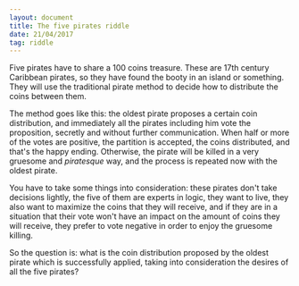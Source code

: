 ```yaml
---
layout: document
title: The five pirates riddle
date: 21/04/2017
tag: riddle
---
```


Five pirates have to share a 100 coins treasure. These are 17th century Caribbean
pirates, so they have found the booty in an island or something. They will use
the traditional pirate method to decide how to distribute the coins between
them.

The method goes like this: the oldest pirate proposes a certain coin
distribution, and immediately all the pirates including him vote the
proposition, secretly and without further communication. When half or more of
the votes are positive, the partition is accepted, the coins distributed, and
that's the happy ending. Otherwise, the pirate will be killed in a very gruesome
and *piratesque* way, and the process is repeated now with the oldest pirate.

You have to take some things into consideration: these pirates don't take
decisions lightly, the five of them are experts in logic, they want to live,
they also want to maximize the coins that they will receive, and if they are in
a situation that their vote won't have an impact on the amount of coins they
will receive, they prefer to vote negative in order to enjoy the gruesome
killing.

So the question is: what is the coin distribution proposed by the oldest
pirate which is successfully applied, taking into consideration the desires of
all the five pirates?

